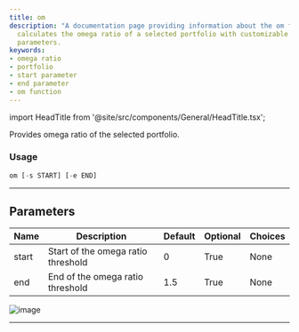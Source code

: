 ```yaml
---
title: om
description: "A documentation page providing information about the om function that"
  calculates the omega ratio of a selected portfolio with customizable start and end
  parameters.
keywords:
- omega ratio
- portfolio
- start parameter
- end parameter
- om function
---
```


import HeadTitle from '@site/src/components/General/HeadTitle.tsx';

<HeadTitle title="portfolio/om - Reference | OpenBB Terminal Docs" />

Provides omega ratio of the selected portfolio.

### Usage

```python
om [-s START] [-e END]
```

---

## Parameters

| Name | Description | Default | Optional | Choices |
| ---- | ----------- | ------- | -------- | ------- |
| start | Start of the omega ratio threshold | 0 | True | None |
| end | End of the omega ratio threshold | 1.5 | True | None |

![image](https://user-images.githubusercontent.com/75195383/163531048-c8efc8f7-d2a2-40ba-acca-811c8b92b264.png)

---
